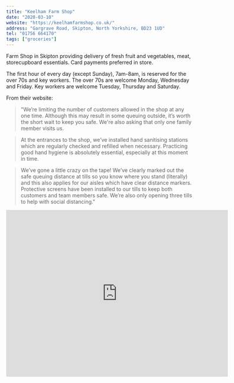 ```yaml
---
title: "Keelham Farm Shop"
date: "2020-03-10"
website: "https://keelhamfarmshop.co.uk/"
address: "Gargrave Road, Skipton, North Yorkshire, BD23 1UD"
tel: "01756 664170"
tags: ["groceries"]
---
```


Farm Shop in Skipton providing delivery of fresh fruit and vegetables, meat, storecupboard essentials. Card payments preferred in store.

<p>
The first hour of every day (except Sunday), 7am-8am, is reserved for the over 70s and key workers. The over 70s are welcome Monday, Wednesday and Friday. Key workers are welcome Tuesday, Thursday and Saturday.
</p>
<p>
From their website:
</p>
<blockquote>
"We’re limiting the number of customers allowed in the shop at any one time. Although this may result in some queuing outside, it’s worth the short wait to keep you safe. We're also asking that only one family member visits us.
</blockquote>
<blockquote>
At the entrances to the shop, we’ve installed hand sanitising stations which are regularly checked and refilled when necessary. Practicing good hand hygiene is absolutely essential, especially at this moment in time.
</blockquote>
<blockquote>
We’ve gone a little crazy on the tape! We’ve clearly marked out the safe queuing distance at tills so you know where you stand (literally) and this also applies for our aisles which have clear distance markers.
Protective screens have been installed to our tills to keep both customers and team members safe. We’re also only opening three tills to help with social distancing."
</blockquote>
<iframe src="https://www.google.com/maps/embed?pb=!1m18!1m12!1m3!1d2347.1008261578545!2d-2.0434144843601003!3d53.96547723585627!2m3!1f0!2f0!3f0!3m2!1i1024!2i768!4f13.1!3m3!1m2!1s0x487bf3765e0997bd%3A0xa38e2cdf2c8f0a8f!2sKeelham%20Farm%20Shop!5e0!3m2!1sen!2suk!4v1586782705037!5m2!1sen!2suk" width="600" height="450" frameborder="0" style="border:0;" allowfullscreen="" aria-hidden="false" tabindex="0"></iframe>

